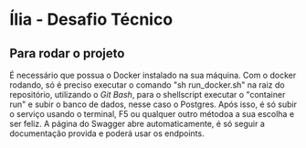 # Ília - Desafio Técnico

## Para rodar o projeto
É necessário que possua o Docker instalado na sua máquina. Com o docker rodando, só é preciso executar o comando "sh run_docker.sh" na raiz do repositório, utilizando o *Git Bash*, para o shellscript executar o "container run" e subir o banco de dados, nesse caso o Postgres.
Após isso, é só subir o serviço usando o terminal, F5 ou qualquer outro métodoa a sua escolha e ser feliz.
A página do Swagger abre automaticamente, é só seguir a documentação provida e poderá usar os endpoints.
